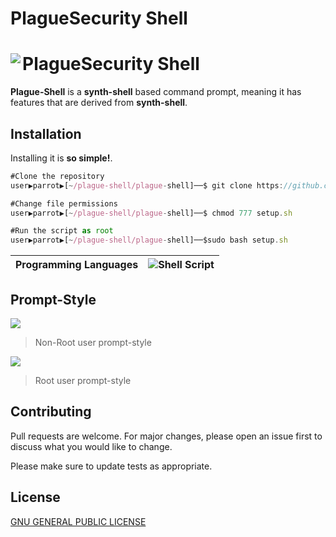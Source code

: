 # PlagueSecurity Shell

# <img align="left" src="https://raw.githubusercontent.com/PlagueSec/PlagueSecOS/master/pictures/plaguesec.svg"> PlagueSecurity Shell

**Plague-Shell** is a **synth-shell** based command prompt, meaning it has features that are derived from **synth-shell**.

## Installation
Installing it is **so simple!**.

```js
#Clone the repository
user▶parrot▶[~/plague-shell/plague-shell]──$ git clone https://github.com/plaguesec/plague-shell/

#Change file permissions
user▶parrot▶[~/plague-shell/plague-shell]──$ chmod 777 setup.sh

#Run the script as root
user▶parrot▶[~/plague-shell/plague-shell]──$sudo bash setup.sh
```

| **Programming Languages** | ![Shell Script](https://img.shields.io/badge/shell_script-%23121011.svg?style=for-the-badge&logo=gnu-bash&logoColor=white) 
 :--- | :---
 
## Prompt-Style
<img src="https://i.ibb.co/VNL8k8j/shell0.png">

> Non-Root user prompt-style

<img src="https://i.ibb.co/nnBj0mR/shell2-1.png">

> Root user prompt-style

## Contributing
Pull requests are welcome. For major changes, please open an issue first to discuss what you would like to change.

Please make sure to update tests as appropriate.

## License
[GNU GENERAL PUBLIC LICENSE](https://www.gnu.org/licenses/gpl-3.0.en.html)


